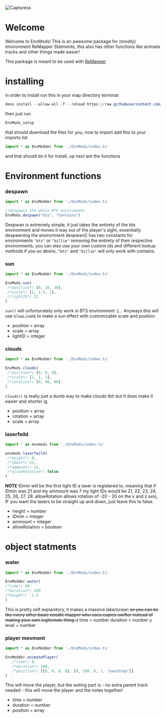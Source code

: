 ![Capturess](https://user-images.githubusercontent.com/111317032/188249287-a204e2f3-e3e6-414c-99dd-4445934e7112.PNG)
# Welcome
Welcome to EnvMods!  This is an awesome package for (mostly) environment ReMapper Statments, this also has other functions like animate tracks and other things made easier!  

This package is meant to be used with [ReMapper](https://github.com/Swifter1243/ReMapper)

# installing
 in order to install run this in your map directory terminal:
```powershell
deno install --allow-all -f --reload https://raw.githubusercontent.com/Splashcard04/EnvMods/main/setup/EnvMods_setup.ts
```
then just run 
```powershell
EnvMods_setup
```
that should download the files for you, now to import add this to your imports list
```ts
import * as EnvModder from './EnvMods/index.ts'
```
and that should do it for install, up next are the functions

# Environment functions
### despawn
```ts
import * as EnvModder from './EnvMods/index.ts'

//despawns the whole BTS environment
EnvMods.despawn("bts", "Contains")
```
Despwan is extremely simple, it just takes the entirety of the bts environment and moves it way out of the player's sight, essentially despawning the environment
despwan() has two constants for environments `"bts"` or `"billie"` removing the entirety of their respective environments, you can also use your own custom ids and different lookup methods if you so desire, `"bts"` and `"billie"` will only work with contains.

### sun

```ts
import * as EnvModder from './EnvMods/index.ts'

EnvMods.sun(
 /*position*/ [0, 10, 30],
 /*scale*/ [1, 1.5, 1],
 /*lightID*/ 21
)
```
`sun()` will unfortunately only work in BTS environment :(... Anyways this will use `GlowLineH$` to make a sun effect with customizable scale and position
* position = array
* scale = array
* lightID = integer

### clouds
```ts
import * as EnvModder from './EnvMods/index.ts'

EnvMods.clouds(
 /*position*/ [0, 0, 0],
 /*scale*/ [1, 1, 1],
 /*rotation*/ [0, 90, 90]
)
```
`clouds()` is really just a dumb way to make clouds tbh but it does make it easier and shorter ig
* position = array
* rotation = array
* scale = array

### laserfeild
```ts
import * as envmods from './EnvMods/index.ts'

envmods.laserfeild(
 /*height*/ 0,
 /*IDmin*/ 21,
 /*ammount*/ 21,
 /*allowRotation*/ false
)
```

__NOTE__ IDmin will be the first light ID a laser is registered to, meaning that if IDmin was 21 and my ammount was 7 my light IDs would be 21, 22, 23, 24, 25, 26, 27, 28.
allowRotation allows rotation of -20 - 20 on the x and z axis, IF you want the lasers to be straight up and down, just leave this to false.

* height = number
* IDmin = integer
* ammount = integer
* allowRotation = boolean

# object statments
### water
```ts
import * as EnvModder from './EnvMods/index.ts'

EnvModder.water(
/*time*/ 69
/*duration*/ 420
/*height*/ -1.5
)
```

This is pretty self explanitory, it makes a massive lake/ocean ~~so you can be like every other basic noodle mapper who uses copies swifter instead of making your own legitemate thing :)~~
time = number
duration = number
y level = number

### player movment
```ts
import * as EnvModder from './EnvMods/index.ts'

EnvModder.animatePlayer(
   /*time*/ 0,
   /*duration*/ 100,
   /*position*/ [[0, 0, 0, 0], [0, 100, 0, 1, "easeStep"]]
)
```
This will move the player, but the exiting part is - no extra parent track needed - this will move the player and the notes together!
* time = number
* duration = number
* position = array
